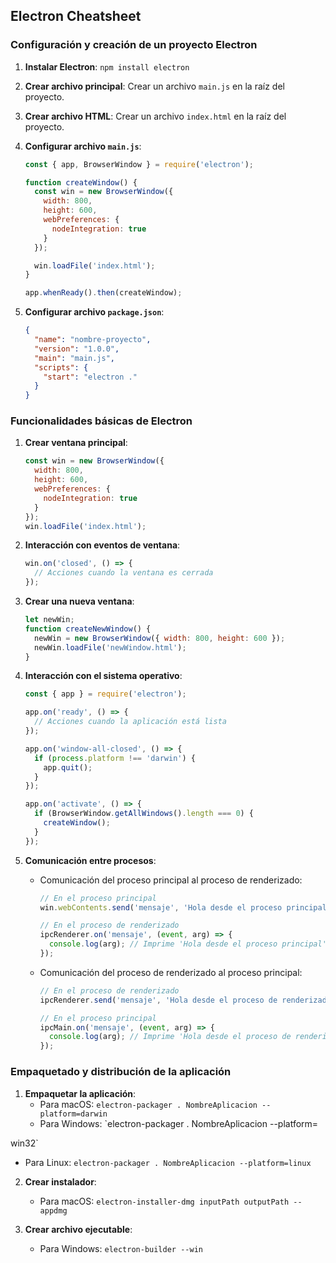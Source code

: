 
## Electron Cheatsheet

### Configuración y creación de un proyecto Electron

1. **Instalar Electron**: `npm install electron`

2. **Crear archivo principal**: Crear un archivo `main.js` en la raíz del proyecto.

3. **Crear archivo HTML**: Crear un archivo `index.html` en la raíz del proyecto.

4. **Configurar archivo `main.js`**:
   ```javascript
   const { app, BrowserWindow } = require('electron');

   function createWindow() {
     const win = new BrowserWindow({
       width: 800,
       height: 600,
       webPreferences: {
         nodeIntegration: true
       }
     });

     win.loadFile('index.html');
   }

   app.whenReady().then(createWindow);
   ```

5. **Configurar archivo `package.json`**:
   ```json
   {
     "name": "nombre-proyecto",
     "version": "1.0.0",
     "main": "main.js",
     "scripts": {
       "start": "electron ."
     }
   }
   ```

### Funcionalidades básicas de Electron

1. **Crear ventana principal**:
   ```javascript
   const win = new BrowserWindow({
     width: 800,
     height: 600,
     webPreferences: {
       nodeIntegration: true
     }
   });
   win.loadFile('index.html');
   ```

2. **Interacción con eventos de ventana**:
   ```javascript
   win.on('closed', () => {
     // Acciones cuando la ventana es cerrada
   });
   ```

3. **Crear una nueva ventana**:
   ```javascript
   let newWin;
   function createNewWindow() {
     newWin = new BrowserWindow({ width: 800, height: 600 });
     newWin.loadFile('newWindow.html');
   }
   ```

4. **Interacción con el sistema operativo**:
   ```javascript
   const { app } = require('electron');

   app.on('ready', () => {
     // Acciones cuando la aplicación está lista
   });

   app.on('window-all-closed', () => {
     if (process.platform !== 'darwin') {
       app.quit();
     }
   });

   app.on('activate', () => {
     if (BrowserWindow.getAllWindows().length === 0) {
       createWindow();
     }
   });
   ```

5. **Comunicación entre procesos**:
   - Comunicación del proceso principal al proceso de renderizado:
     ```javascript
     // En el proceso principal
     win.webContents.send('mensaje', 'Hola desde el proceso principal');

     // En el proceso de renderizado
     ipcRenderer.on('mensaje', (event, arg) => {
       console.log(arg); // Imprime 'Hola desde el proceso principal'
     });
     ```

   - Comunicación del proceso de renderizado al proceso principal:
     ```javascript
     // En el proceso de renderizado
     ipcRenderer.send('mensaje', 'Hola desde el proceso de renderizado');

     // En el proceso principal
     ipcMain.on('mensaje', (event, arg) => {
       console.log(arg); // Imprime 'Hola desde el proceso de renderizado'
     });
     ```

### Empaquetado y distribución de la aplicación

1. **Empaquetar la aplicación**:
   - Para macOS: `electron-packager . NombreAplicacion --platform=darwin`
   - Para Windows: `electron-packager . NombreAplicacion --platform=

win32`
   - Para Linux: `electron-packager . NombreAplicacion --platform=linux`

2. **Crear instalador**:
   - Para macOS: `electron-installer-dmg inputPath outputPath --appdmg`

3. **Crear archivo ejecutable**:
   - Para Windows: `electron-builder --win`
